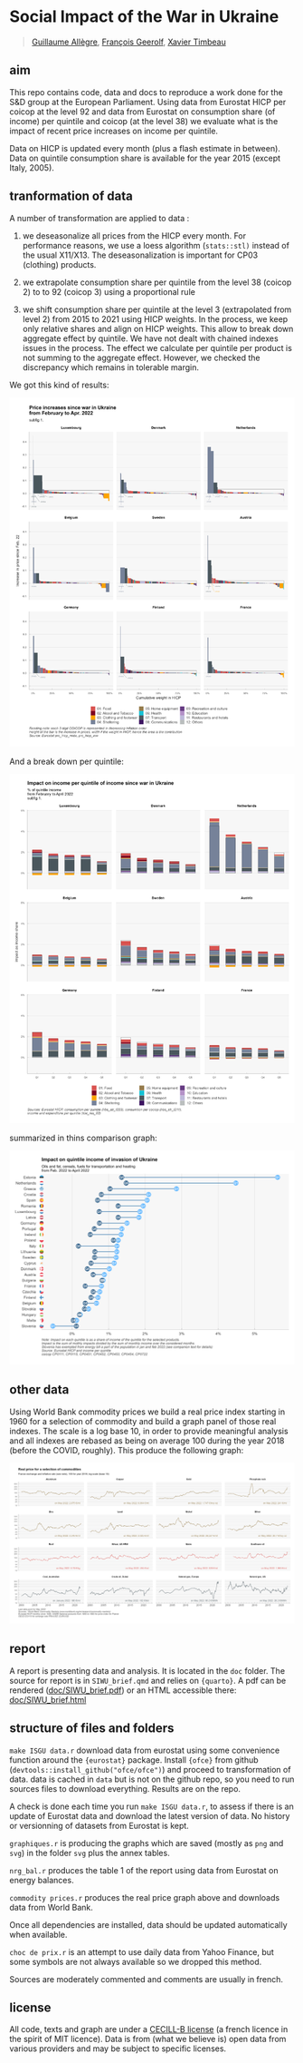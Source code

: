 # Social Impact of the War in Ukraine

> [Guillaume Allègre](mailto:guillaume.allegre@sciencespo.fr), [François Geerolf](mailto:francois.geerolf@sciencespo.fr), [Xavier Timbeau](mailto:xavier.timbeau@sciencespo.fr)

## aim

This repo contains code, data and docs to reproduce a work done for the S&D group at the European Parliament. Using data from Eurostat HICP per coicop at the level 92 and data from Eurostat on consumption share (of income) per quintile and coicop (at the level 38) we evaluate what is the impact of recent price increases on income per quintile.

Data on HICP is updated every month (plus a flash estimate in between). Data on quintile consumption share is available for the year 2015 (except Italy, 2005).

## tranformation of data

A number of transformation are applied to data :

1.  we deseasonalize all prices from the HICP every month. For performance reasons, we use a loess algorithm (`stats::stl)` instead of the usual X11/X13. The deseasonalization is important for CP03 (clothing) products.

2.  we extrapolate consumption share per quintile from the level 38 (coicop 2) to to 92 (coicop 3) using a proportional rule

3.  we shift consumption share per quintile at the level 3 (extrapolated from level 2) from 2015 to 2021 using HICP weights. In the process, we keep only relative shares and align on HICP weights. This allow to break down aggregate effect by quintile. We have not dealt with chained indexes issues in the process. The effect we calculate per quintile per product is not summing to the aggregate effect. However, we checked the discrepancy which remains in tolerable margin.

We got this kind of results:

![](svg/depuis_wiu_1.png)

And a break down per quintile:

![](svg/coicop_l1_wiu_1.png)

summarized in thins comparison graph:

![](svg/quantiles1et5.png)

## other data

Using World Bank commodity prices we build a real price index starting in 1960 for a selection of commodity and build a graph panel of those real indexes. The scale is a log base 10, in order to provide meaningful analysis and all indexes are rebased as being on average 100 during the year 2018 (before the COVID, roughly). This produce the following graph:

![](svg/gcom2000.png)

## report

A report is presenting data and analysis. It is located in the `doc` folder. The source for report is in `SIWU_brief.qmd` and relies on `{quarto}`. A pdf can be rendered ([doc/SIWU_brief.pdf](doc/SIWU_brief.pdf)) or an HTML accessible there: [doc/SIWU_brief.html](doc/SIWU_brief.html)

## structure of files and folders

`make ISGU data.r` download data from eurostat using some convenience function around the `{eurostat}` package. Install `{ofce}` from github (`devtools::install_github("ofce/ofce")`) and proceed to transformation of data. data is cached in `data` but is not on the github repo, so you need to run sources files to download everything. Results are on the repo.

A check is done each time you run `make ISGU data.r`, to assess if there is an update of Eurostat data and download the latest version of data. No history or versionning of datasets from Eurostat is kept.

`graphiques.r` is producing the graphs which are saved (mostly as `png` and `svg`) in the folder `svg` plus the annex tables.

`nrg_bal.r` produces the table 1 of the report using data from Eurostat on energy balances.

`commodity prices.r` produces the real price graph above and downloads data from World Bank.

Once all dependencies are installed, data should be updated automatically when available.

`choc de prix.r` is an attempt to use daily data from Yahoo Finance, but some symbols are not always available so we dropped this method.

Sources are moderately commented and comments are usually in french.

## license

All code, texts and graph are under a [CECILL-B license](LICENSE.TXT) (a french licence in the spirit of MIT licence). Data is from (what we believe is) open data from various providers and may be subject to specific licenses.
